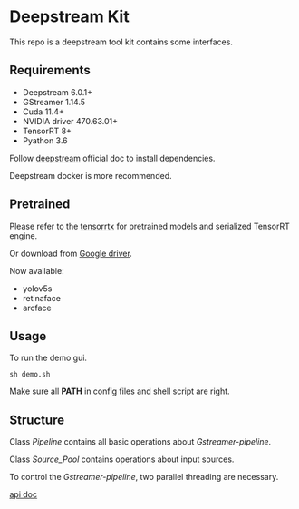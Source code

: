 # Deepstream Kit
This repo is a deepstream tool kit contains some interfaces.

## Requirements
+ Deepstream 6.0.1+
+ GStreamer 1.14.5
+ Cuda 11.4+
+ NVIDIA driver 470.63.01+
+ TensorRT 8+
+ Pyathon 3.6   

Follow [deepstream](https://docs.nvidia.com/metropolis/deepstream/dev-guide/text/DS_Quickstart.html#dgpu-setup-for-ubuntu) official doc to install dependencies.

Deepstream docker is more recommended.
## Pretrained
Please refer to the [tensorrtx](https://github.com/wang-xinyu/tensorrtx) for pretrained models and serialized TensorRT engine.

Or download from [Google driver](https://drive.google.com/drive/folders/1HTdIhGrKP7JnKY6n8F95mI7SBnx7-4R3?usp=sharing).

Now available:
+ yolov5s
+ retinaface
+ arcface

## Usage
To run the demo gui.
```
sh demo.sh
```
Make sure all **PATH** in config files and shell script are right.

## Structure
Class *Pipeline* contains all basic operations about *Gstreamer-pipeline*.

Class *Source_Pool* contains operations about input sources.

To control the *Gstreamer-pipeline*, two parallel threading are necessary.

[api doc](./api-doc.md)